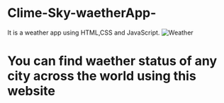 # Clime-Sky-waetherApp-
It is  a weather app using HTML,CSS and JavaScript.
![Weather](https://user-images.githubusercontent.com/108950724/202453353-dd0258f2-6bb7-4646-9f38-6f03e2ceee7e.png)
# You can find waether status of any city across the world using this website
